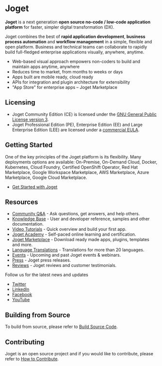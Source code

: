 # Joget

**Joget** is a next generation **open source no-code / low-code application platform** for faster, simpler digital transformation (DX).

Joget combines the best of **rapid application development**, **business process automation** and **workflow management** in a simple, flexible and open platform. Business and technical teams can collaborate to rapidly build full-fledged enterprise applications visually, anywhere, anytime.

- Web-based visual approach empowers non-coders to build and maintain apps anytime, anywhere
- Reduces time to market, from months to weeks or days
- Apps built are mobile ready, cloud ready
- APIs for integration and plugin architecture for extensibility
- "App Store" for enterprise apps – Joget Marketplace


## Licensing

- Joget Community Edition (CE) is licensed under the [GNU General Public License version 3](https://opensource.org/licenses/gpl-3.0).  
- Joget Professional Edition (PE), Enterprise Edition (EE) and Large Enterprise Edition (LEE) are licensed under a [commercial EULA](https://www.joget.org/product/enterprise-eula).


## Getting Started

One of the key principles of the Joget platform is its flexibility. Many deployments options are available: 
On-Premise, On-Demand Cloud, Docker, Kubernetes, Cloud Foundry, Certified OpenShift Operator, Red Hat Marketplace, Google Workspace Marketplace, AWS Marketplace, Azure Marketplace, Google Cloud Marketplace.

- [Get Started with Joget](https://www.joget.org/get-started)


## Resources

- [Community Q&A](https://answers.joget.org) - Ask questions, get answers, and help others.
- [Knowledge Base](https://community.joget.org) - User and developer reference, samples and other documentation.
- [Video Tutorials](https://www.joget.org/tutorials) - Quick overview and build your first app.
- [Joget Academy](https://academy.joget.org) - Self-paced online learning and certification.
- [Joget Marketplace](https://marketplace.joget.org) - Download ready made apps, plugins, templates and more.
- [Language Translations](https://translate.joget.org) - Translations for more than 20 languages.
- [Events](https://www.joget.com/events) - Upcoming and past Joget events & webinars.
- [Press](https://www.joget.com/press) - Joget press releases.
- [Reviews](https://www.joget.com/reviews) - Joget reviews and customer testimonials.

Follow us for the latest news and updates

- [Twitter](https://www.twitter.com/jogetworkflow)
- [LinkedIn](https://www.linkedin.com/company/joget)
- [Facebook](https://www.facebook.com/jogetworkflow)
- [YouTube](https://www.youtube.com/jogetworkflow)


## Building from Source

To build from source, please refer to [Build Source Code](https://dev.joget.org/community/display/DX7/Joget+Open+Source).


## Contributing

Joget is an open source project and if you would like to contribute, please refer to [How to Contribute](https://dev.joget.org/community/display/DX7/How-to+Contribute).
